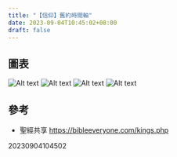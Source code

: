 ```yaml
---
title: "【信仰】舊約時間軸"
date: 2023-09-04T10:45:02+08:00
draft: false
---
```


## 圖表

![Alt text](/mai-blog/images/【信仰】舊約時間軸/kings.jpg)
![Alt text](mai-blog/images/【信仰】舊約時間軸/kings.jpg)
![Alt text](/mai-blog/images/20230904104502/kings.jpg)
![Alt text](mai-blog/images/20230904104502/kings.jpg)

## 參考

- 聖經共享 https://bibleeveryone.com/kings.php

20230904104502